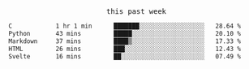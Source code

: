 

<p align="center"><samp>this past week</samp></p>
<!--START_SECTION:waka-->

```txt
C            1 hr 1 min      ███████░░░░░░░░░░░░░░░░░░   28.64 %
Python       43 mins         █████░░░░░░░░░░░░░░░░░░░░   20.10 %
Markdown     37 mins         ████▒░░░░░░░░░░░░░░░░░░░░   17.33 %
HTML         26 mins         ███░░░░░░░░░░░░░░░░░░░░░░   12.43 %
Svelte       16 mins         ██░░░░░░░░░░░░░░░░░░░░░░░   07.49 %
```

<!--END_SECTION:waka-->


